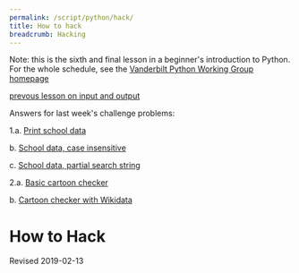 ```yaml
---
permalink: /script/python/hack/
title: How to hack
breadcrumb: Hacking
---
```


Note: this is the sixth and final lesson in a beginner's introduction to Python.  For the whole schedule, see the [Vanderbilt Python Working Group homepage](../wg/)

[prevous lesson on input and output](../inout/)

Answers for last week's challenge problems:

1\.a. [Print school data](https://github.com/HeardLibrary/digital-scholarship/blob/master/code/pylesson/challenge4/schools_a.py)

  b. [School data, case insensitive](https://github.com/HeardLibrary/digital-scholarship/blob/master/code/pylesson/challenge4/schools_b.py)

  c. [School data, partial search string](https://github.com/HeardLibrary/digital-scholarship/blob/master/code/pylesson/challenge4/schools_c.py)

2\.a. [Basic cartoon checker](https://github.com/HeardLibrary/digital-scholarship/blob/master/code/pylesson/challenge4/cartoon_checker_a.py)

  b. [Cartoon checker with Wikidata](https://github.com/HeardLibrary/digital-scholarship/blob/master/code/pylesson/challenge4/cartoon_checker_b.py)

# How to Hack


Revised 2019-02-13

